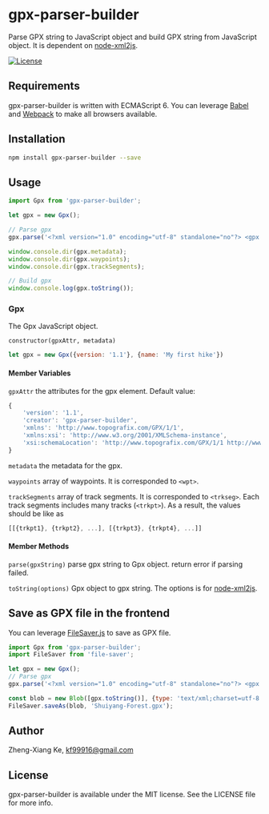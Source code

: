 # gpx-parser-builder
Parse GPX string to JavaScript object and build GPX string from JavaScript object. It is dependent on [node-xml2js](https://github.com/Leonidas-from-XIV/node-xml2js).

[![License](https://img.shields.io/github/license/kf99916/gpx-parser-builder.svg)](LICENSE)

## Requirements

gpx-parser-builder is written with ECMAScript 6. You can leverage [Babel](https://babeljs.io/) and [Webpack](https://webpack.js.org/) to make all browsers available.

## Installation

```bash
npm install gpx-parser-builder --save
```

## Usage

```javascript
import Gpx from 'gpx-parser-builder';

let gpx = new Gpx();

// Parse gpx
gpx.parse('<?xml version="1.0" encoding="utf-8" standalone="no"?> <gpx xmlns:xsi="http://www.w3.org/2001/XMLSchema-instance" version="1.1" xmlns="http://www.topografix.com/GPX/1/1" creator="Hikingbook" xmlns:gpxhb="https://hikingbook.net/xmlschemas/1/0" xsi:schemaLocation="http://www.topografix.com/GPX/1/1 http://www.topografix.com/GPX/1/1/gpx.xsd https://hikingbook.net/xmlschemas/1/0 https://hikingbook.net/xmlschemas/1/0/gpxhb.xsd"> <metadata> <name>2017.4.2 - 2017.4.4 Shuiyang Forest</name> <desc>Hikingbook makes hiking safer. Record your hikes completely and get the information of the hiking routes through the hiking records.</desc> <author> <name>Kfs Phone by Hikingbook</name> <link href="https://hikingbook.net/"> <text>Hikingbook</text> </link> </author> <link href="https://hikingbook.net/"> <text>Hikingbook</text> </link> <time>2017-04-18T21:28:36+08:00</time> <keywords>Hikingbook</keywords> </metadata> <wpt lat="23.6344071105343" lon="120.791769968458"> <ele>1660.7646484375</ele> <time>2017-04-02T15:42:03+08:00</time> <name>01 SunLinkSea Hotel</name> <cmt>2017-04-02T15:42:03+08:00</cmt> <desc>01 SunLinkSea Hotel</desc> <src>Hikingbook</src> <link href="https://hikingbook.net/"> <text>Hikingbook</text> </link> <extensions> <gpxhb:weather>Clear</gpxhb:weather> </extensions> </wpt> <trkseg> <trkpt lat="25.136927" lon="121.602847"> <ele>561</ele> <time>2017-03-27T22:38:18.481Z</time> </trkpt> <trkpt lat="25.136927" lon="121.602847"> <ele>561</ele> <time>2017-03-27T22:38:18.481Z</time> </trkpt> <trkpt lat="25.136927" lon="121.602847"> <ele>561</ele> <time>2017-03-27T22:38:18.481Z</time> </trkpt> </trkseg> <trkseg> <trkpt lat="25.136927" lon="121.602847"> <ele>561</ele> <time>2017-03-27T22:38:18.481Z</time> </trkpt> <trkpt lat="25.136927" lon="121.602847"> <ele>561</ele> <time>2017-03-27T22:38:18.481Z</time> </trkpt> <trkpt lat="25.136927" lon="121.602847"> <ele>561</ele> <time>2017-03-27T22:38:18.481Z</time> </trkpt> </trkseg> </gpx>');

window.console.dir(gpx.metadata);
window.console.dir(gpx.waypoints);
window.console.dir(gpx.trackSegments);

// Build gpx
window.console.log(gpx.toString());
```

### Gpx

The Gpx JavaScript object.

`constructor(gpxAttr, metadata)` 

```javascript
let gpx = new Gpx({version: '1.1'}, {name: 'My first hike'})
```

#### Member Variables

`gpxAttr` the attributes for the gpx element. Default value:
```javascript
{
    'version': '1.1',
    'creator': 'gpx-parser-builder',
    'xmlns': 'http://www.topografix.com/GPX/1/1',
    'xmlns:xsi': 'http://www.w3.org/2001/XMLSchema-instance',
    'xsi:schemaLocation': 'http://www.topografix.com/GPX/1/1 http://www.topografix.com/GPX/1/1/gpx.xsd'
}
```

`metadata` the metadata for the gpx.

`waypoints` array of waypoints. It is corresponded to `<wpt>`.

`trackSegments` array of track segments. It is corresponded to `<trkseg>`. Each track segments includes many tracks (`<trkpt>`). As a result, the values should be like as
```javascript
[[{trkpt1}, {trkpt2}, ...], [{trkpt3}, {trkpt4}, ...]]
```

#### Member Methods

`parse(gpxString)` parse gpx string to Gpx object. return error if parsing failed.

`toString(options)` Gpx object to gpx string. The options is for [node-xml2js](https://github.com/Leonidas-from-XIV/node-xml2js#options-for-the-builder-class).

## Save as GPX file in the frontend

You can leverage [FileSaver.js](https://github.com/eligrey/FileSaver.js) to save as GPX file.

```javascript
import Gpx from 'gpx-parser-builder';
import FileSaver from 'file-saver';

let gpx = new Gpx();
// Parse gpx
gpx.parse('<?xml version="1.0" encoding="utf-8" standalone="no"?> <gpx xmlns:xsi="http://www.w3.org/2001/XMLSchema-instance" version="1.1" xmlns="http://www.topografix.com/GPX/1/1" creator="Hikingbook" xmlns:gpxhb="https://hikingbook.net/xmlschemas/1/0" xsi:schemaLocation="http://www.topografix.com/GPX/1/1 http://www.topografix.com/GPX/1/1/gpx.xsd https://hikingbook.net/xmlschemas/1/0 https://hikingbook.net/xmlschemas/1/0/gpxhb.xsd"> <metadata> <name>2017.4.2 - 2017.4.4 Shuiyang Forest</name> <desc>Hikingbook makes hiking safer. Record your hikes completely and get the information of the hiking routes through the hiking records.</desc> <author> <name>Kfs Phone by Hikingbook</name> <link href="https://hikingbook.net/"> <text>Hikingbook</text> </link> </author> <link href="https://hikingbook.net/"> <text>Hikingbook</text> </link> <time>2017-04-18T21:28:36+08:00</time> <keywords>Hikingbook</keywords> </metadata> <wpt lat="23.6344071105343" lon="120.791769968458"> <ele>1660.7646484375</ele> <time>2017-04-02T15:42:03+08:00</time> <name>01 SunLinkSea Hotel</name> <cmt>2017-04-02T15:42:03+08:00</cmt> <desc>01 SunLinkSea Hotel</desc> <src>Hikingbook</src> <link href="https://hikingbook.net/"> <text>Hikingbook</text> </link> <extensions> <gpxhb:weather>Clear</gpxhb:weather> </extensions> </wpt> <trkseg> <trkpt lat="25.136927" lon="121.602847"> <ele>561</ele> <time>2017-03-27T22:38:18.481Z</time> </trkpt> <trkpt lat="25.136927" lon="121.602847"> <ele>561</ele> <time>2017-03-27T22:38:18.481Z</time> </trkpt> <trkpt lat="25.136927" lon="121.602847"> <ele>561</ele> <time>2017-03-27T22:38:18.481Z</time> </trkpt> </trkseg> <trkseg> <trkpt lat="25.136927" lon="121.602847"> <ele>561</ele> <time>2017-03-27T22:38:18.481Z</time> </trkpt> <trkpt lat="25.136927" lon="121.602847"> <ele>561</ele> <time>2017-03-27T22:38:18.481Z</time> </trkpt> <trkpt lat="25.136927" lon="121.602847"> <ele>561</ele> <time>2017-03-27T22:38:18.481Z</time> </trkpt> </trkseg> </gpx>');

const blob = new Blob([gpx.toString()], {type: 'text/xml;charset=utf-8'});
FileSaver.saveAs(blob, 'Shuiyang-Forest.gpx');

```

## Author

Zheng-Xiang Ke, kf99916@gmail.com

## License

gpx-parser-builder is available under the MIT license. See the LICENSE file for more info.
